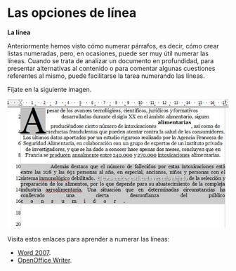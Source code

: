 # Las opciones de línea

**La línea**

Anteriormente hemos visto cómo numerar párrafos, es decir, cómo crear listas numeradas, pero, en ocasiones, puede ser muy útil numerar las líneas. Cuando se trata de analizar un documento en profundidad, para presentar alternativas al contenido o para comentar algunas cuestiones referentes al mismo, puede facilitarse la tarea numerando las líneas.

Fíjate en la siguiente imagen.


![2.8. Párrafos con líneas numeradas. Captura propia.](img/2Imagen_08.jpg)




Visita estos enlaces para aprender a numerar las líneas:

*   [Word 2007](http://office.microsoft.com/es-es/word-help/agregar-o-quitar-numeros-de-linea-HP001229279.aspx?CTT=1 "Numeración de líneas con Word 2007").
*   [OpenOffice Writer](http://blog.open-office.es/index.php/writer/2012/06/11/anadir-numeracion-de-lineas-a-un-documento-openoffice-writer "Numeración de líneas con Writer").

